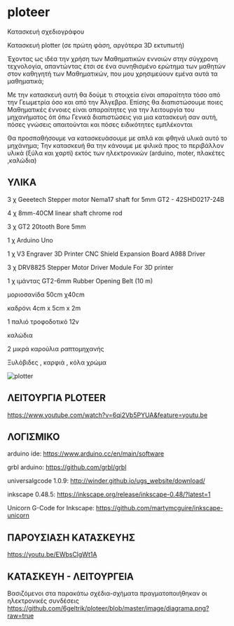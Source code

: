 # ploteer

Κατασκευή σχεδιογράφου

Κατασκευή plotter (σε πρώτη φάση, αργότερα 3D εκτυπωτή)

Έχοντας ως ιδέα την χρήση των Μαθηματικών εννοιών στην σύγχρονη τεχνολογία, απαντώντας έτσι σε ένα συνηθισμένο ερώτημα των μαθητών στον καθηγητή των Μαθηματικών, που μου χρησιμεύουν εμένα αυτά τα μαθηματικά; 

Με την κατασκευή αυτή θα δούμε τι στοιχεία είναι απαραίτητα τόσο από την Γεωμετρία όσο και από την Άλγεβρα. 
Επίσης θα διαπιστώσουμε ποιες Μαθηματικές έννοιες είναι απαραίτητες για την λειτουργία του μηχανήματος  όπ όπω
Γενικά διαπιστώσεις για μια κατασκευή σαν αυτή, πόσες γνώσεις απαιτούνται και πόσες ειδικότητες εμπλέκονται 

Θα προσπαθήσουμε να κατασκευάσουμε με απλά και φθηνά υλικά αυτό το μηχάνημα; Την κατασκευή θα την κάνουμε με φιλικά προς το περιβάλλον υλικά (ξύλα και χαρτί) εκτός των ηλεκτρονικών (arduino, moter, πλακέτες ,καλώδια) 

## ΥΛΙΚΑ

3 χ Geeetech Stepper motor Nema17 shaft for 5mm GT2 - 42SHD0217-24B 

4 χ 8mm-40CM linear shaft chrome rod 

3 χ GT2 20tooth Bore 5mm 

1 χ Arduino Uno 

1 χ V3 Engraver 3D Printer CNC Shield Expansion Board A988 Driver 

3 χ DRV8825 Stepper Motor Driver Module For 3D printer 

1 χ ιμάντας GT2-6mm Rubber Opening Belt (10 m) 

μοριοσανίδα 50cm χ40cm 

καδρόνι 4cm x 5cm x 2m 

1 παλιό τροφοδοτικό 12v

καλώδια

2 μικρά καρούλια ραπτομηχανής 

Ξυλόβιδες , καρφιά , κόλα χρώμα


![plotter](https://user-images.githubusercontent.com/44138361/52704923-5fc13280-2f8a-11e9-9e47-d2fcf0865e8d.png)



##  ΛΕΙΤΟΥΡΓΙΑ PLOTEER

https://www.youtube.com/watch?v=6qi2Vb5PYUA&feature=youtu.be


## ΛΟΓΙΣΜΙΚΟ

arduino ide: https://www.arduino.cc/en/main/software

grbl arduino: https://github.com/grbl/grbl

universalgcode 1.0.9: http://winder.github.io/ugs_website/download/

inkscape 0.48.5: https://inkscape.org/release/inkscape-0.48/?latest=1

Unicorn G-Code for Inkscape: https://github.com/martymcguire/inkscape-unicorn

## ΠΑΡΟΥΣΙΑΣΗ ΚΑΤΑΣΚΕΥΗΣ
https://youtu.be/EWbsClgWt1A

## ΚΑΤΑΣΚΕΥΗ - ΛΕΙΤΟΥΡΓΕΙΑ 
Βασιζόμενοι στα παρακάτω σχέδια-σχήματα πραγματοποιήθηκαν οι ηλεκτρονικές συνδέσεις
https://github.com/6geltrik/ploteer/blob/master/image/diagrama.png?raw=true
